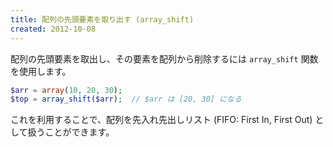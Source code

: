 ```yaml
---
title: 配列の先頭要素を取り出す (array_shift)
created: 2012-10-08
---
```


配列の先頭要素を取出し、その要素を配列から削除するには `array_shift` 関数を使用します。

~~~ php
$arr = array(10, 20, 30);
$top = array_shift($arr);  // $arr は [20, 30] になる
~~~

これを利用することで、配列を先入れ先出しリスト (FIFO: First In, First Out) として扱うことができます。


